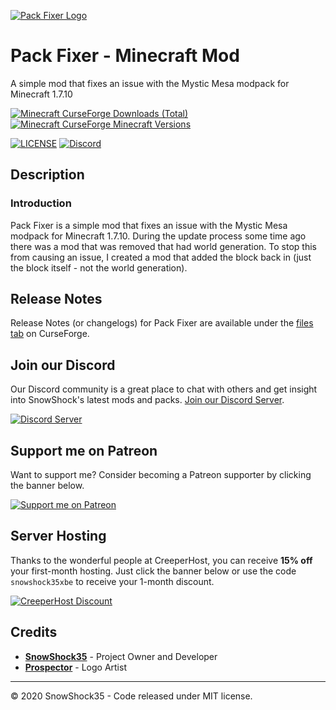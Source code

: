 [![Pack Fixer Logo](https://cdn.snowshock35.com/mods/pack-fixer/logo_400.png)](https://curseforge.com/minecraft/mc-mods/pack-fixer)

# Pack Fixer - Minecraft Mod

A simple mod that fixes an issue with the Mystic Mesa modpack for Minecraft 1.7.10

[![Minecraft CurseForge Downloads (Total)](https://cf.way2muchnoise.eu/full_245400_downloads.svg?badge_style=for_the_badge)](https://curseforge.com/minecraft/mc-mods/pack-fixer)
[![Minecraft CurseForge Minecraft Versions](https://cf.way2muchnoise.eu/versions/245400.svg?badge_style=for_the_badge)](https://curseforge.com/minecraft/mc-mods/pack-fixer)

[![LICENSE](https://img.shields.io/github/license/snowshock35/pack-fixer?style=for-the-badge)](https://github.com/snowshock35/pack-fixer/blob/master/LICENSE)
[![Discord](https://img.shields.io/discord/284709326189494282?color=7289da&label=Discord&style=for-the-badge)](https://discord.gg/H4FUqrj)

## Description

### Introduction

Pack Fixer is a simple mod that fixes an issue with the Mystic Mesa modpack for Minecraft 1.7.10. During the update process some time ago there was a mod that was removed that had world generation. To stop this from causing an issue, I created a mod that added the block back in (just the block itself - not the world generation).

## Release Notes

Release Notes (or changelogs) for Pack Fixer are available under the [files tab](https://curseforge.com/minecraft/mc-mods/pack-fixer/files) on CurseForge.

## Join our Discord

Our Discord community is a great place to chat with others and get insight into SnowShock's latest mods and packs. [Join our Discord Server](https://discord.gg/H4FUqrj).

[![Discord Server](https://cdn.snowshock35.com/misc/discord-logo_wordmark_black_sm.png)](https://discord.gg/H4FUqrj)

## Support me on Patreon

Want to support me? Consider becoming a Patreon supporter by clicking the banner below.

[![Support me on Patreon](https://cdn.snowshock35.com/misc/patreon_wordmark_black_sm.png)](https://patreon.com/snowshock35)

## Server Hosting

Thanks to the wonderful people at CreeperHost, you can receive **15% off** your first-month hosting. Just click the banner below or use the code `snowshock35xbe` to receive your 1-month discount.

[![CreeperHost Discount](https://cdn.snowshock35.com/misc/ch_snowshock35xbe.png)](http://partners.creeper.host/r/snowshock35xbe)

## Credits

- **[SnowShock35](https://linktr.ee/snowshock35)** - Project Owner and Developer
- **[Prospector](https://curseforge.com/members/prospectordev/projects)** - Logo Artist

---

&copy; 2020 SnowShock35 - Code released under MIT license.
